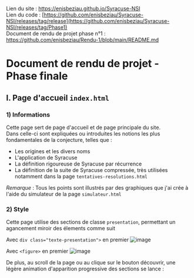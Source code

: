 Lien du site : https://enisbeziau.github.io/Syracuse-NSI  
Lien du code : [https://github.com/enisbeziau/Syracuse-NSI/releases/tag/release](https://github.com/enisbeziau/Syracuse-NSI/releases/tag/Phase1)  
Document de rendu de projet phase n°1 : https://github.com/enisbeziau/Rendu-1/blob/main/README.md
# Document de rendu de projet - Phase finale

## I. Page d'accueil `index.html`  
### 1) Informations  
Cette page sert de page d'accueil et de page principale du site.  
Dans celle-ci sont expliquées ou introduites les notions les plus fondamentales de la conjecture, telles que :

- Les origines et les divers noms
- L'application de Syracuse
- La définition rigoureuse de Syracuse par récurrence
- La définition de la suite de Syracuse compressée, très utilisées notamment dans la page `tentatives-resolutions.html`  

*Remarque* : Tous les points sont illustrés par des graphiques que j'ai crée à l'aide du simulateur de la page `simulateur.html`

### 2) Style  
Cette page utilise des sections de classe `presentation`, permettant un agancement miroir des élements comme suit  

Avec `div class="texte-presentation">` en premier
![image](https://github.com/enisbeziau/Syracuse-NSI/assets/126325785/27b46c27-e79e-4c56-8500-41b148163b65)

Avec `<figure>` en premier
![image](https://github.com/enisbeziau/Syracuse-NSI/assets/126325785/444f21e2-309c-4638-a2e7-8d254d4c0c49)

De plus, au scroll de la page ou au clique sur le bouton découvrir, une légère animation d'apparition progressive des sections se lance :

